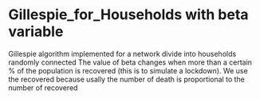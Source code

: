 # Gillespie_for_Households with beta variable
Gillespie algorithm implemented for a network divide into households randomly connected
The value of beta changes when more than a certain % of the population is recovered (this is to simulate a lockdown). We use the recovered because usally the number of death is proportional to the number of recovered

